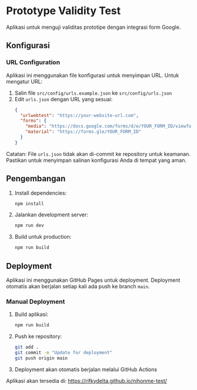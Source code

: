 # Prototype Validity Test

Aplikasi untuk menguji validitas prototipe dengan integrasi form Google.

## Konfigurasi

### URL Configuration

Aplikasi ini menggunakan file konfigurasi untuk menyimpan URL. Untuk mengatur URL:

1. Salin file `src/config/urls.example.json` ke `src/config/urls.json`
2. Edit `urls.json` dengan URL yang sesuai:
   ```json
   {
     "urlwebtest": "https://your-website-url.com",
     "forms": {
       "media": "https://docs.google.com/forms/d/e/YOUR_FORM_ID/viewform?embedded=true",
       "material": "https://forms.gle/YOUR_FORM_ID"
     }
   }
   ```

Catatan: File `urls.json` tidak akan di-commit ke repository untuk keamanan. Pastikan untuk menyimpan salinan konfigurasi Anda di tempat yang aman.

## Pengembangan

1. Install dependencies:
   ```bash
   npm install
   ```

2. Jalankan development server:
   ```bash
   npm run dev
   ```

3. Build untuk production:
   ```bash
   npm run build
   ```

## Deployment

Aplikasi ini menggunakan GitHub Pages untuk deployment. Deployment otomatis akan berjalan setiap kali ada push ke branch `main`.

### Manual Deployment

1. Build aplikasi:
   ```bash
   npm run build
   ```

2. Push ke repository:
   ```bash
   git add .
   git commit -m "Update for deployment"
   git push origin main
   ```

3. Deployment akan otomatis berjalan melalui GitHub Actions

Aplikasi akan tersedia di: https://rifkydelta.github.io/nihonme-test/ 